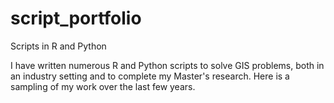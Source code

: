 # script_portfolio
Scripts in R and Python

I have written numerous R and Python scripts to solve GIS problems, both in an industry setting and to complete my Master's research. Here is a sampling of my work over the last few years.
